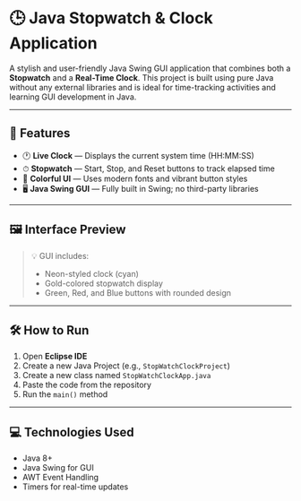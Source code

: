 # 🕒 Java Stopwatch & Clock Application

A stylish and user-friendly Java Swing GUI application that combines both a **Stopwatch** and a **Real-Time Clock**. This project is built using pure Java without any external libraries and is ideal for time-tracking activities and learning GUI development in Java.

---

## 📌 Features

- 🕐 **Live Clock** — Displays the current system time (HH:MM:SS)
- ⏱ **Stopwatch** — Start, Stop, and Reset buttons to track elapsed time
- 🎨 **Colorful UI** — Uses modern fonts and vibrant button styles
- 🖥️ **Java Swing GUI** — Fully built in Swing; no third-party libraries

---

## 🖼️ Interface Preview

> 💡 GUI includes:
> - Neon-styled clock (cyan)
> - Gold-colored stopwatch display
> - Green, Red, and Blue buttons with rounded design

---

## 🛠️ How to Run

1. Open **Eclipse IDE**
2. Create a new Java Project (e.g., `StopWatchClockProject`)
3. Create a new class named `StopWatchClockApp.java`
4. Paste the code from the repository
5. Run the `main()` method

---

## 💻 Technologies Used

- Java 8+
- Java Swing for GUI
- AWT Event Handling
- Timers for real-time updates



